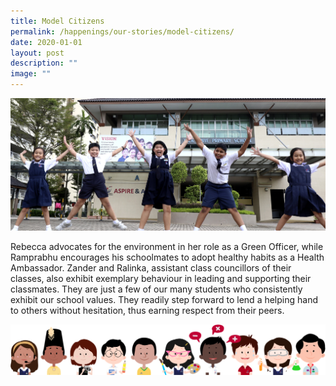 ```yaml
---
title: Model Citizens
permalink: /happenings/our-stories/model-citizens/
date: 2020-01-01
layout: post
description: ""
image: ""
---
```

![](/images/ModelCitizen-min.jpg)

Rebecca advocates for the environment in her role as a Green Officer, while Ramprabhu encourages his schoolmates to adopt healthy habits as a Health Ambassador. Zander and Ralinka, assistant class councillors of their classes, also exhibit exemplary behaviour in leading and supporting their classmates. They are just a few of our many students who consistently exhibit our school values. They readily step forward to lend a helping hand to others without hesitation, thus earning respect from their peers.

![](/images/kids.png)